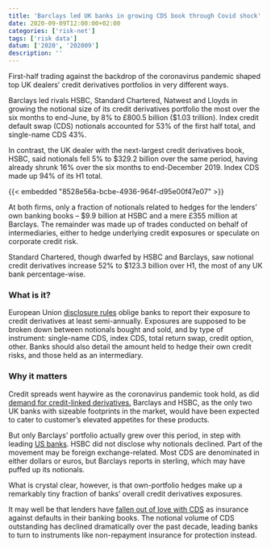 ```yaml
---
title: 'Barclays led UK banks in growing CDS book through Covid shock'
date: 2020-09-09T12:00:00+02:00
categories: ['risk-net']
tags: ['risk data']
datum: ['2020', '202009']
description: ''
---
```


First-half trading against the backdrop of the coronavirus pandemic shaped top UK dealers’ credit derivatives portfolios in very different ways.

Barclays led rivals HSBC, Standard Chartered, Natwest and Lloyds in growing the notional size of its credit derivatives portfolio the most over the six months to end-June, by 8% to £800.5 billion ($1.03 trillion). Index credit default swap (CDS) notionals accounted for 53% of the first half total, and single-name CDS 43%.

In contrast, the UK dealer with the next-largest credit derivatives book, HSBC, said notionals fell 5% to $329.2 billion over the same period, having already shrunk 16% over the six months to end-December 2019. Index CDS made up 94% of its H1 total.

{{< embedded "8528e56a-bcbe-4936-964f-d95e00f47e07" >}}

At both firms, only a fraction of notionals related to hedges for the lenders’ own banking books – $9.9 billion at HSBC and a mere £355 million at Barclays. The remainder was made up of trades conducted on behalf of intermediaries, either to hedge underlying credit exposures or speculate on corporate credit risk.

Standard Chartered, though dwarfed by HSBC and Barclays, saw notional credit derivatives increase 52% to $123.3 billion over H1, the most of any UK bank percentage-wise.

### What is it?
European Union [disclosure rules](https://eba.europa.eu/sites/default/documents/files/documents/10180/1696202/20370623-9400-4b5e-ae22-08e5baf4b841/Final%20report%20on%20the%20Guidelines%20on%20disclosure%20requirements%20under%20Part%20Eight%20of%20Regulation%20575%202013%20(EBA-GL-2016-11).pdf) oblige banks to report their exposure to credit derivatives at least semi-annually. Exposures are supposed to be broken down between notionals bought and sold, and by type of instrument: single-name CDS, index CDS, total return swap, credit option, other. Banks should also detail the amount held to hedge their own credit risks, and those held as an intermediary.

### Why it matters
Credit spreads went haywire as the coronavirus pandemic took hold, as did [demand for credit-linked derivatives.](https://www.risk.net/risk-quantum/7507771/cdx-volumes-roar-upward-on-coronavirus-panic) Barclays and HSBC, as the only two UK banks with sizeable footprints in the market, would have been expected to cater to customer’s elevated appetites for these products.

But only Barclays’ portfolio actually grew over this period, in step with leading [US banks](https://www.risk.net/risk-quantum/7562286/sold-cds-notionals-climbed-16-at-top-us-banks-in-q1). HSBC did not disclose why notionals declined. Part of the movement may be foreign exchange-related. Most CDS are denominated in either dollars or euros, but Barclays reports in sterling, which may have puffed up its notionals.

What is crystal clear, however, is that own-portfolio hedges make up a remarkably tiny fraction of banks’ overall credit derivatives exposures.

It may well be that lenders have [fallen out of love with CDS](https://www.risk.net/derivatives/6322621/non-payment-insurance-grows-as-banks-shun-stuttering-cds-market) as insurance against defaults in their banking books. The notional volume of CDS outstanding has declined dramatically over the past decade, leading banks to turn to instruments like non-repayment insurance for protection instead.

